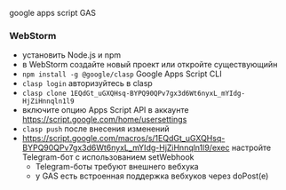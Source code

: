 google apps script GAS 

### WebStorm
* установить Node.js и npm
* в WebStorm создайте новый проект или откройте существующийн
* `npm install -g @google/clasp` Google Apps Script CLI 
* `clasp login` авторизуйтесь в clasp 
* `clasp clone 1EQdGt_uGXQHsq-BYPQ90QPv7gx3d6Wt6nyxL_mYIdg-HjZiHnnqln1l9`
* включите опцию Apps Script API в аккаунте https://script.google.com/home/usersettings
* `clasp push` после внесения изменений 
* https://script.google.com/macros/s/1EQdGt_uGXQHsq-BYPQ90QPv7gx3d6Wt6nyxL_mYIdg-HjZiHnnqln1l9/exec настройте Telegram-бот с использованием setWebhook
  + Telegram-боты требуют внешнего вебхука
  + у GAS есть встроенная поддержка вебхуков через doPost(e)
